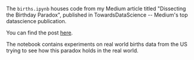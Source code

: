 The `births.ipynb` houses code from my Medium article titled "Dissecting the Birthday Paradox", published in TowardsDataScience -- Medium's top datascience publication.

You can find the post [here](https://towardsdatascience.com/dissecting-the-birthday-paradox-c26754aff6b5).

The notebook contains experiments on real world births data from the US trying to see how this paradox holds in the real world.
